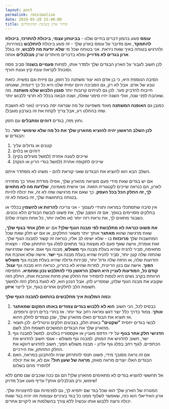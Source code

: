 ```yaml
---
layout: post
permalink: /minimalism
date: 2019-05-20 15:40:00
title: סידור ארון בשיטת המינימליזם
---
```


**עומס** פוגע בהמון דברים בחיים שלנו - **בביטחון עצמי**, **ביכולת להתרכז**, **ביכולת להתמקד**, ואם מדובר על עומס בארון שלך - זה פוגע ביכולת **להתלבש** במהירות, ולהרגיש בטוחה באיך שאת ניראת. אני בטוחה שכל מי **שלא יודעת מה ללבוש**, זה בגלל **ארון בגדים לא מדוייק** ומלא בדברים מיותרים שרק **מבלבלים** אותה.

לכן חשוב לעבור על הארון הבגדים שלך ולסדר אותו, לפחות **פעמיים בשנה**!
סביב פסח וסוכות! לקראת עונת קיץ ועונת חורף.

הסיבה הנוספת היא, כי בן אדם הוא יצור משתנה כל הזמן, גם פיזית וגם נפשית. כזאת טבע של אדם. אבל לא רק, גם הסביבה היום יומית שלנו היא כל כך דינמית, שאנחנו חייבות להדביק פער.
לכן גם לעיתים קרובות יותר **סגנון הלבוש שלנו משתנה**.
מה שאהבת לפני שנה, אולי השנה יהיו סימני שאלה, ושנה הבאה בכלל לא תרצי ללבוש יותר.

כמובן גם **האופנה המשתנה** מאוד משפיעה על מה שנראה יפה בעיניינו (ואני לא חושבת שזה בהחלט רע, אבל צריך לקחת את זה בערבון מוגבל).

וחוץ מזה, בגדים **דוהים ומתבלים** עם הזמן.

**לכן השלב הראשון יהיה להוציא מהארון שלך את כל מה שלא שימושי יותר.**
כל הבגדים ש:

1. קטנים או גדולים עליך
2. דוהים או בלוים
3. שייכים לעונה אחרת (למשל מעילים בקיץ)
4. שייכים לתקופה אחרת (למשל בגדי הריון או הנקה)

השלב הבא הוא להוציא את הבגדים שאני קוראת להם - משהו לא מסתדר איתם.

אם יש בגדים שאת מידי פעם מוציאה מהארון שלך, אפילו מודדת ואחר כך מחזירה לארון, הם כנראה שייכים לקטגוריה הזאת.
אני אישית מאמינה, **שלדעת מה לא מתאים לך, זה החלק הכל בכל העסק**. כך שאם את מרגישה שזה לא זה, את יכולה להיות בטוחה בתחושות שלך, זה באמת לא זה.

אין סיבה שתסתכלי במראה ותגידי לעצמך - אני צריכה **להרזות או להשמין** בכללי או בחלקים מסויימים בגופך.
אם זה המצב שלך, את פשוט לובשת הבגדים הלא נכונים.
כשבגד מתאים לך, את נראת רזה יותר (או מלאה יותר, כל אחת והצרה שלה).

**את פשוט כנראה לא מתלבשת לפי מבנה הגוף שלך!**
אם יש **חלק אחד בגוף שלך**, שאת מרגישה שהוא **מאתגר** אותך יותר משאר החלקים, או אם יש חלק שאת שכל המחשבות שלך **מרוכזות** בו - שלא ישימו לב אליו, כנראה זה קשור למבנה הגוף שלך.
זאת אומרת, אישה שאף פעם לא מוצאת בגד מתאים לפלג גוף התחתון שלה - חצאית מתאימה, סביר להניח שהיא בעלת מבנה גוף **משולש**, מבנה גוף אגס.
אישה שמרגישה שהחזה שלה קטן יותר, סביר להניח שהיא בעלת מבנה גוף **ישר**.
אישה שלא אוהבת את הזרועות שלה, או החזה שלה גדול יותר, סבירות גדולה שהיא בעלת מבנה גוף **משולש הפוך**.
אישה עם בטן הריונית, למרות שהיא לא בהריון, כנראה היא מבנה גוף **עגול**.
**קודם כל, המודעות לעניין היא השלב הראשון כדי להתלבש נכון ומחמיא.**
התפיסה הרווחת בקרב נשים היא לנסות להסתיר את החלק שהן פחות אוהבות אותו, החלק הזה שקובע את מבנה הגוף שלהן, שמפריע להן. אבל הנכון הוא, לא לגעת בחלק הזה ולמשוך תשומת הלב לחלקים אחרים בגוף, וכך לייצר **איזון**.

**כמה המלצות איך מתלבשים בהתאם למבנה הגוף שלך:**

1. כבסיס לכל, הכי חשוב **הוא לא ללבוש בגדים צמודים באותו המקום שמאתגר אותך**. צמוד בדרך כלל יוצר דגש ומראה רחב עוד יותר. אז בחרי בדים רכים ורופפים. אז תוציא את הבגדים האלו מהארון שלך, שכן נצמדים לחלק ההוא.
2. לבשי בגדים יחסית **"שקטים"** באותו חלק, בצבעים חלקים וניטרליים. לכן תוצאי מהארון שלך את הבגדים המושכים תשומת הלב לשם.
3. **הדגישי חלק אחר בגוף** על ידי הדפס מעניין או אקססוריז בולטים. למשל למבנה גוף ישר, חשוב להדגיש את המותן. למבנה גוף משולש - אגסי חשוב להדגיש את הכתפיים. לגוף רחב בפלג גוף עליון - מבנה משולש הפוך, חשוב להדגיש דווקא את החלק התחתון, את הירכיים.
4. אם זה נראה מסובך מידי, פשוט תנסי להתרחק שניה ולהתבונן במראה, האם הבגדים האלו יוצרים מראה מאוזן, **מראה של שעון חול**? אם לא, אז את יכולה להפרד מהם בשלום!

אל תחששי להוציא בגדים לא מתאימים מהארון שלך! הם גם ככה שוכבים שם סתם ללא שימוש, ורק מבלבלים אותך!
עדיף מעט אבל מדויק!

המטרה של הארון שלך הוא שכל בגד שם יחמיא לך, גם לפנימיות וגם לחיצוניות שלך. ארון האידיאלי הוא כזה, שאפשר לשלוף ממנו כל בגד בעיניים עצומות וזה יהיה בגד שאת יכולה ורוצה ללבוש אותו עכשיו!
ללא צורך בהשלמות או ליקויים אחרים.
